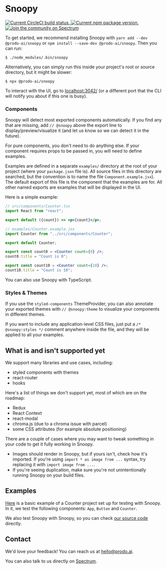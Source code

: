 # Snoopy

<p className="markdown">
  <a href="https://circleci.com/gh/prodo-ai/snoopy/tree/master">
    <img
      src="https://circleci.com/gh/prodo-ai/snoopy/tree/master.svg?style=svg"
      alt="Current CircleCI build status."
    />
  </a>
  <a href="https://www.npmjs.org/package/@prodo-ai/snoopy">
    <img
      src="https://badge.fury.io/js/%40prodo-ai%2Fsnoopy.svg"
      alt="Current npm package version."
    />
  </a>
  <a href="https://spectrum.chat/snoopy">
    <img
      alt="Join the community on Spectrum"
      src="https://withspectrum.github.io/badge/badge.svg"
    />
  </a>
</p>

To get started, we recommend installing Snoopy with `yarn add --dev @prodo-ai/snoopy` or `npm install --save-dev @prodo-ai/snoopy`. Then you can run:

```shell
$ ./node_modules/.bin/snoopy
```

Alternatively, you can simply run this inside your project's root or source directory, but it might be slower:

```shell
$ npx @prodo-ai/snoopy
```

To interact with the UI, go to [localhost:3042/][local snoopy] (or a different port that the CLI will notify you about if this one is busy).

### Components

Snoopy will detect most exported components automatically.
If you find any that are missing, add `// @snoopy` above the export line to
display/preview/visualize it (and let us know so we can detect it in the future).

For pure components, you don't need to do anything else. If your component requires
props to be passed in, you will need to define examples.

Examples are defined in a separate `examples/` directory at the root of your
project (where your `package.json` file is). All source files in this directory
are searched, but the convention is to name the file `Component.example.jsx`).
The default export of this file is the component that the examples are for. All
other named exports are examples that will be displayed in the UI.

Here is a simple example:

```jsx
// src/components/Counter.tsx
import React from "react";

export default ({count}) => <p>{count}</p>;
```

```jsx
// examples/Counter.example.jsx
import Counter from "../src/components/Counter";

export default Counter;

export const count0 = <Counter count={0} />;
count0.title = "Count is 0";

export const count10 = <Counter count={10} />;
count10.title = "Count is 10";
```

You can also use Snoopy with TypeScript.

### Styles & Themes

If you use the `styled-components` ThemeProvider, you can also annotate your
exported themes with `// @snoopy:theme` to visualize your components in different
themes.

If you want to include any application-level CSS files, just put a `/* @snoopy:styles */` comment anywhere inside the file, and they will be applied to
all your examples.

## What is and isn't supported yet

We support many libraries and use cases, including:

- styled components with themes
- react-router
- hooks

Here's a list of things we don't support yet, most of which are on the roadmap:

- Redux
- React Context
- react-modal
- chroma.js (due to a chroma issue with parcel)
- some CSS attributes (for example absolute positioning)

There are a couple of cases where you may want to tweak something in your code
to get it fully working in Snoopy.

- Images should render in Snoopy, but if yours isn't, check how it's imported. If
  you're using `import * as image from ...` syntax, try replacing it with
  `import image from ...`.
- If you're seeing duplication, make sure you're not unintentionally running
  Snoopy on your build files.

## Examples

[Here](https://github.com/prodo-ai/snoopy/tree/master/examples/01-counter) is a
basic example of a Counter project set up for testing with Snoopy. In it, we test
the following components: `App`, `Button` and `Counter`.

We also test Snoopy with Snoopy, so you can check [our source
code](https://github.com/prodo-ai/snoopy/tree/master/packages/ui/src) directly.

## Contact

We'd love your feedback! You can reach us at [hello@prodo.ai][].

You can also talk to us directly on [Spectrum][spectrum].

[hello@prodo.ai]: mailto:hello@prodo.ai
[local snoopy]: http://localhost:3042
[spectrum]: https://spectrum.chat/snoopy
